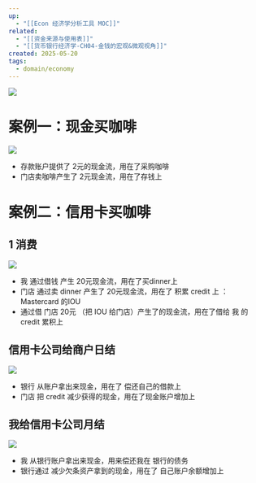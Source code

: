 ```yaml
---
up:
  - "[[Econ 经济学分析工具 MOC]]"
related:
  - "[[资金来源与使用表]]"
  - "[[货币银行经济学-CH04-金钱的宏观&微观视角]]"
created: 2025-05-20
tags:
  - domain/economy
---
```


![](https://s1.vika.cn/space/2024/08/18/a2e249a0d9b444089d629a3568fa11a6)


# 案例一：现金买咖啡

![](https://s1.vika.cn/space/2024/08/18/c2ccf057face4d4abd8464f2351eb8ca)

- 存款账户提供了 2元的现金流，用在了采购咖啡
- 门店卖咖啡产生了 2元现金流，用在了存钱上


# 案例二：信用卡买咖啡

## 1 消费

![](https://s1.vika.cn/space/2024/08/18/a6f65c5c559748629f8f97bfa1da7b4c)

- 我 通过借钱 产生 20元现金流，用在了买dinner上
- 门店 通过卖 dinner 产生了 20元现金流，用在了 积累 credit 上 ：Mastercard 的IOU
- 通过借 门店 20元 （把 IOU 给门店）产生了的现金流，用在了借给 我 的 credit 累积上

##  信用卡公司给商户日结

![](https://s1.vika.cn/space/2024/08/18/3da2fcbfbd984882b396b66f4eddca46)

- 银行 从账户拿出来现金，用在了 偿还自己的借款上
- 门店 把 credit 减少获得的现金，用在了现金账户增加上

## 我给信用卡公司月结

![](https://s1.vika.cn/space/2024/08/18/c27b0897683944d5b026b81676eeea94)

- 我 从银行账户拿出来现金，用来偿还我在 银行的债务
- 银行通过 减少欠条资产拿到的现金，用在了 自己账户余额增加上
